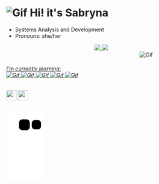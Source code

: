 

   <h1> <img alt="Gif" height="50" width="45" src="https://i.pinimg.com/originals/15/26/5a/15265af91d058d33da9d448a7cd070f9.gif">  Hi! it's Sabryna</h1>

- Systems Analysis and Development
- Pronouns: she/her


<div align="center">
  <a href="https://github.com/SabrynaRodrigues">
  <img height="130em" src="https://github-readme-stats.vercel.app/api?username=SabrynaRodrigues&show_icons=true&theme=nightowl&include_all_commits=true&count_private=true"/>
  <img height="130em" src="https://github-readme-stats.vercel.app/api/top-langs/?username=SabrynaRodrigues&layout=compact&langs_count=7&theme=nightowl"/>
  </div>
  <img  align="right" alt="Gif" height="150" width="150" src="https://i.gifer.com/origin/fe/fe4ebd8a9c0547e94000a9c759acf591.gif">
  <div style="display: inline_block"><br>
  <h6> I’m currently learning:<br>
   <img alt="Gif" height="25" src="https://img.shields.io/badge/Python-3776AB?style=for-the-badge&logo=python&logoColor=white">
   <img alt="Gif" height="25" src="https://img.shields.io/badge/HTML5-E34F26?style=for-the-badge&logo=html5&logoColor=white"> 
   <img alt="Gif" height="25" src="https://img.shields.io/badge/JavaScript-F7DF1E?style=for-the-badge&logo=javascript&logoColor=black">
   <img alt="Gif" height="25" src="https://img.shields.io/badge/CSS3-1572B6?style=for-the-badge&logo=css3&logoColor=white">
   <img alt="Gif" height="25" src="https://img.shields.io/badge/MySQL-00000F?style=for-the-badge&logo=mysql&logoColor=white"><h6>
   
   
</div>
 
  ##
  
  <div> 
  <a href="https://instagram.com/sahyrodri" target="_blank"><img src="https://cdn.pixabay.com/photo/2021/06/15/12/14/instagram-6338392__340.png" height="27px" width="27px" target="_blank"></a>
    <a href ="https://www.linkedin.com/in/sabrynarodrigues/"><img src="https://upload.wikimedia.org/wikipedia/commons/f/f8/LinkedIn_icon_circle.svg" target="blank" height="27px" width="27px"></a>
 
 
  ![Snake animation](https://github.com/SabrynaRodrigues/SabrynaRodrigues/blob/output/github-contribution-grid-snake.svg)
  </div>
    
